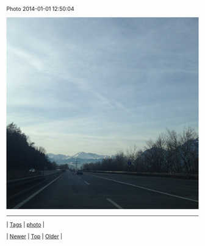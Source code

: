 <!--
title: Photo 2014-01-01 12
date: 2020-06-28T15:27:00.214Z
tags: photo
-->


Photo 2014-01-01 12:50:04

![](71842027766-0.jpg)

<!--BOTTOM-POST-NAVIGATION-->
---

| [Tags](tags.md) | [photo](tag-photo.md) |

| [Newer](71796840584.md) | [Top](index.md) | [Older](71842613007.md) |